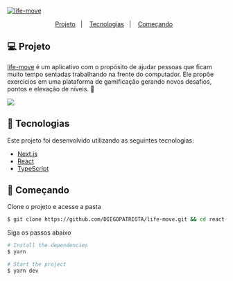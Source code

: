 [![life-move](https://life-move-diegopatriota.vercel.app/logo-full.png)](life-move-diegopatriota.vercel.app)



<p align="center">
  <a href="#-project">Projeto</a>&nbsp;&nbsp;&nbsp;|&nbsp;&nbsp;&nbsp;
  <a href="#Tecnologias">Tecnologias</a>&nbsp;&nbsp;&nbsp;|&nbsp;&nbsp;&nbsp;
  <a href="#-layout">Começando</a>&nbsp;&nbsp;&nbsp;
  
</p>

## 💻 Projeto

[life-move](https://life-move-diegopatriota.vercel.app/) é um aplicativo com o propósito de ajudar pessoas que ficam muito tempo sentadas trabalhando na frente do computador. Ele propôe exercícios em uma plataforma de gamificação gerando novos desafios, pontos e elevação de níveis. 💜 

[![](https://life-move-diegopatriota.vercel.app/life-move.gif)](life-move-diegopatriota.vercel.app)

## 🧪 Tecnologias

Este projeto foi desenvolvido utilizando as seguintes tecnologias:

- [Next.js](https://nextjs.org/)
- [React](https://reactjs.org)
- [TypeScript](https://www.typescriptlang.org/)


## 🚀 Começando

Clone o projeto e acesse a pasta

```bash
$ git clone https://github.com/DIEGOPATRIOTA/life-move.git && cd react-moveit
```

Siga os passos abaixo
```bash
# Install the dependencies
$ yarn

# Start the project
$ yarn dev
```

